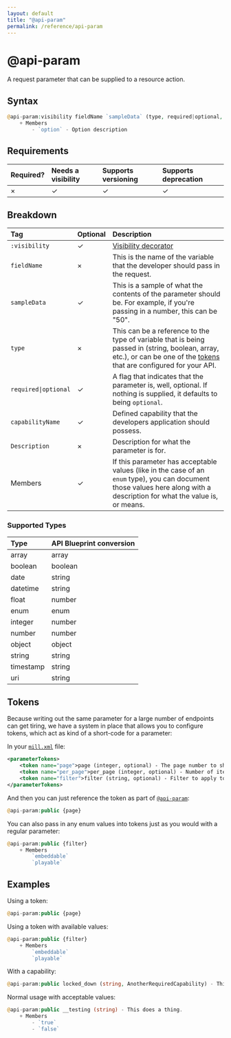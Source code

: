 ```yaml
---
layout: default
title: "@api-param"
permalink: /reference/api-param
---
```


# @api-param
A request parameter that can be supplied to a resource action.

## Syntax
```php
@api-param:visibility fieldName `sampleData` (type, required|optional, capabilityName) - Description
    + Members
        - `option` - Option description
```

## Requirements

| Required? | Needs a visibility | Supports versioning | Supports deprecation |
| :--- | :--- | :--- | :--- |
| × | ✓ | ✓ | ✓ |

## Breakdown

| Tag | Optional | Description |
| :--- | :--- | :--- |
| `:visibility` | ✓ | [Visibility decorator](/reference/visibility) |
| `fieldName` | × | This is the name of the variable that the developer should pass in the request. |
| `sampleData` | ✓ | This is a sample of what the contents of the parameter should be. For example, if you're passing in a number, this can be "50". |
| `type` | × | This can be a reference to the type of variable that is being passed in (string, boolean, array, etc.), or can be one of the [tokens](#tokens) that are configured for your API. |
| `required\|optional` | ✓ | A flag that indicates that the parameter is, well, optional. If nothing is supplied, it defaults to being `optional`. |
| `capabilityName` | ✓ | Defined capability that the developers application should possess. |
| `Description` | × | Description for what the parameter is for. |
| Members | ✓ | If this parameter has acceptable values (like in the case of an `enum` type), you can document those values here along with a description for what the value is, or means. |

### Supported Types

| Type | API Blueprint conversion |
| :--- | :--- |
| array | array |
| boolean | boolean |
| date | string |
| datetime | string |
| float | number |
| enum | enum |
| integer | number |
| number | number |
| object | object |
| string | string |
| timestamp | string |
| uri | string |

## <a name="tokens"></a>Tokens
Because writing out the same parameter for a large number of endpoints can get tiring, we have a system in place that
allows you to configure tokens, which act as kind of a short-code for a parameter:

In your [`mill.xml`](/configuration) file:

```xml
<parameterTokens>
    <token name="page">page (integer, optional) - The page number to show.</token>
    <token name="per_page">per_page (integer, optional) - Number of items to show on each page. Max 100.</token>
    <token name="filter">filter (string, optional) - Filter to apply to the results.</token>
</parameterTokens>
```

And then you can just reference the token as part of [`@api-param`](/reference/api-param):

```php
@api-param:public {page}
```

You can also pass in any enum values into tokens just as you would with a regular parameter:

```php
@api-param:public {filter}
    + Members
        `embeddable`
        `playable`
```

## Examples
Using a token:

```php
@api-param:public {page}
```

Using a token with available values:

```php
@api-param:public {filter}
    + Members
        `embeddable`
        `playable`
```

With a capability:

```php
@api-param:public locked_down (string, AnotherRequiredCapability) - This is a cool thing.
```

Normal usage with acceptable values:

```php
@api-param:public __testing (string) - This does a thing.
    + Members
        - `true`
        - `false`
```
